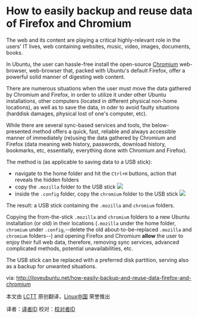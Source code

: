 How to easily backup and reuse data of Firefox and Chromium
================================================================================
The web and its content are playing a critical highly-relevant role in the users' IT lives, web containing websites, music, video, images, documents, books.

In Ubuntu, the user can hassle-free install the open-source [Chromium](apt://chromium-browser) web-browser, web-browser that, packed with Ubuntu's default Firefox, offer a powerful solid manner of digesting web content.

There are numerous situations when the user must move the data gathered by Chromium and Firefox, in order to utilize it under other Ubuntu installations, other computers (located in different physical non-home locations), as well as to save the data, in oder to avoid faulty situations (harddisk damages, physical lost of one's computer, etc).

While there are several sync-based services and tools, the below-presented method offers a quick, fast, reliable and always accessible manner of immediately (re)using the data gathered by Chromium and Firefox (data meaning web history, passwords, download history, bookmarks, etc, essentially, everything done with Chromium and Firefox).

The method is (as applicable to saving data to a USB stick):

- navigate to the home folder and hit the `Ctrl+H` buttons, action that reveals the hidden folders
- copy the `.mozilla` folder to the USB stick
![](http://iloveubuntu.net/pictures_me/mozilla%20wed%20data%20backup.png)
- inside the `.config` folder, copy the `chromium` folder to the USB stick
![](http://iloveubuntu.net/pictures_me/chromium%20web%20data%20backup.png)

The result: a USB stick containing the `.mozilla` and `chromium` folders.

Copying the from-the-stick `.mozilla` and `chromium` folders to a new Ubuntu installation (or old) in their locations (`.mozilla` under the home folder, `chromium` under `.config`,--delete the old about-to-be-replaced `.mozilla` and `chromium` folders--) and opening Firefox and Chromium **allow** the user to enjoy their full web data, therefore, removing sync services, advanced complicated methods, potential unavailabilities, etc.

The USB stick can be replaced with a preferred disk partition, serving also as a backup for unwanted situations.

via: http://iloveubuntu.net/how-easily-backup-and-reuse-data-firefox-and-chromium

本文由 [LCTT][] 原创翻译，[Linux中国][] 荣誉推出

译者：[译者ID][] 校对：[校对者ID][]

[LCTT]:https://github.com/LCTT/TranslateProject
[Linux中国]:http://linux.cn/portal.php
[译者ID]:http://linux.cn/space/译者ID
[校对者ID]:http://linu.xnc/space/校对者ID

[1]:http://iloveubuntu.net/how-easily-backup-and-reuse-data-firefox-and-chromium